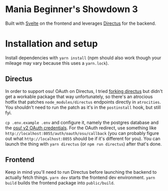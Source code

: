 # Mania Beginner's Showdown 3

Built with [Svelte](svelte.dev/) on the frontend and leverages [Directus](directus.io/) for the backend.

# Installation and setup

Install dependencies with `yarn install` (npm should also work though your mileage may vary because this uses a `yarn.lock`).

## Directus

In order to support osu! OAuth on Directus, I tried [forking directus](https://github.com/Paturages/directus/tree/pat/osu-oauth-workaround)
but didn't get a workable package that way unfortunately, so there's an atrocious hotfix that patches `node_modules/directus`
endpoints directly in `atrocities`. You shouldn't need to run the patch as it's in the `postinstall` hook, but still fyi.

`cp .env.example .env` and configure it, namely the postgres database and the [osu! v2 OAuth credentials](https://osu.ppy.sh/home/account/edit#oauth).
For the OAuth redirect, use something like `http://localhost:8055/auth/oauth/osu/callback` (you can probably figure out what `http://localhost:8055` should be
if it's different for you). You can launch the thing with `yarn directus` (or `npm run directus`) after that's done.

## Frontend

Keep in mind you'll need to run Directus before launching the backend to actually fetch things.
`yarn dev` starts the frontend dev environment. `yarn build` builds the frontend package into `public/build`.
